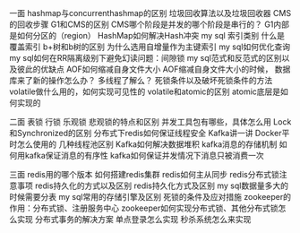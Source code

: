 
一面 hashmap与concurrenthashmap的区别 
垃圾回收算法以及垃圾回收器 
CMS的回收步骤
 G1和CMS的区别 
CMS哪个阶段是并发的哪个阶段是串行的？
 G1内部是如何分区的（region）
  HashMap如何解决Hash冲突 
  my sql 索引类别 什么是覆盖索引 
  b+树和b树的区别 
  为什么选用自增量作为主键索引 my sql如何优化查询 my sql如何在RR隔离级别下避免幻读问题：间隙锁
   my sql范式和反范式的区别以及彼此的优缺点 
   AOF如何缩减自身文件大小 
   AOF缩减自身文件大小的时候，
  数据库来了新的操作怎么办？ 
  多线程了解么？ 
  死锁条件以及破坏死锁条件的方法 volatile做什么用的，如何实现可见性的 
  volatile和atomic的区别 
  atomic底层是如何实现的
  
  二面 表锁 行锁 乐观锁 悲观锁的特点和区别 并发工具包有哪些，具体怎么用 Lock和Synchronized的区别 分布式下redis如何保证线程安全 Kafka讲一讲 Docker平时怎么使用的 几种线程池区别 Kafka如何解决数据堆积 kafka消息的存储机制 如何用kafka保证消息的有序性 kafka如何保证并发情况下消息只被消费一次
  
  三面 redis用的哪个版本 如何搭建redis集群 redis如何主从同步 redis分布式锁注意事项 redis持久化的方式以及区别 redis持久化方式及区别 my sql数据量多大的时候需要分表 my sql常用的存储引擎及区别 死锁的条件及应对措施 zookeeper的作用：分布式锁、注册服务中心 zookeeper如何实现分布式锁、其他分布式锁怎么实现 分布式事务的解决方案 单点登录怎么实现 秒杀系统怎么来实现